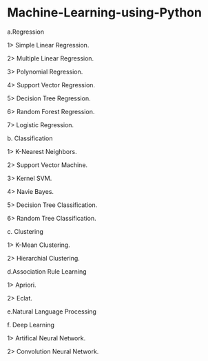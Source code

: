 # Machine-Learning-using-Python

a.Regression

1> Simple Linear Regression.

2> Multiple Linear Regression.

3> Polynomial Regression.

4> Support Vector Regression.

5> Decision Tree Regression.

6> Random Forest Regression.

7> Logistic Regression.

b. Classification

1> K-Nearest Neighbors.

2> Support Vector Machine.

3> Kernel SVM.

4> Navie Bayes.

5> Decision Tree Classification.

6> Random Tree Classification.

c. Clustering

1> K-Mean Clustering.

2> Hierarchial Clustering.

d.Association Rule Learning

1> Apriori.

2> Eclat.


e.Natural Language Processing

f. Deep Learning

1> Artifical Neural Network.

2> Convolution Neural Network.
